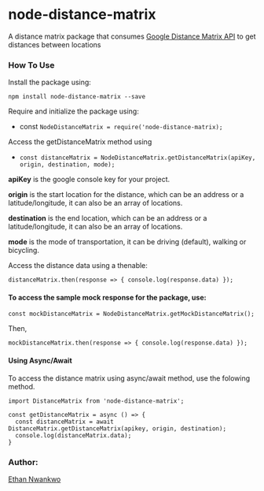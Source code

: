 # node-distance-matrix
A distance matrix package that consumes [Google Distance Matrix API](https://developers.google.com/maps/documentation/distance-matrix/start) to get distances between locations


### How To Use
Install the package using:

`npm install node-distance-matrix --save`

Require and initialize the package using:

- const `NodeDistanceMatrix = require('node-distance-matrix);`

Access the getDistanceMatrix method using

-  `const distanceMatrix = NodeDistanceMatrix.getDistanceMatrix(apiKey, origin, destination, mode);`

**apiKey** is the google console key for your project.

**origin** is the start location for the distance, which can be an address or a latitude/longitude, it can also be an array of locations.

**destination** is the end location, which can be an address or a latitude/longitude, it can also be an array of locations.

**mode** is the mode of transportation, it can be driving (default), walking or bicycling.

Access the distance data using a thenable:

`distanceMatrix.then(response => { console.log(response.data) });`

#### To access the sample mock response for the package, use:

`const mockDistanceMatrix = NodeDistanceMatrix.getMockDistanceMatrix();`

Then,

`mockDistanceMatrix.then(response => { console.log(response.data) });`

#### Using Async/Await
To access the distance matrix using async/await method, use the folowing method.
```
import DistanceMatrix from 'node-distance-matrix';

const getDistanceMatrix = async () => {
  const distanceMatrix = await DistanceMatrix.getDistanceMatrix(apikey, origin, destination);
  console.log(distanceMatrix.data);
}
```

### Author:

[Ethan Nwankwo](https://github.com/andela-cnwankwo)